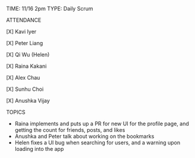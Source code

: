 TIME: 11/16 2pm
TYPE: Daily Scrum

ATTENDANCE

[X] Kavi Iyer

[X] Peter Liang

[X] Qi Wu (Helen)

[X] Raina Kakani

[X] Alex Chau 

[X] Sunhu Choi

[X] Anushka Vijay

TOPICS
- Raina implements and puts up a PR for new UI for the profile page, and getting the count for friends, posts, and likes
- Anushka and Peter talk about working on the bookmarks
- Helen fixes a UI bug when searching for users, and a warning upon loading into the app
